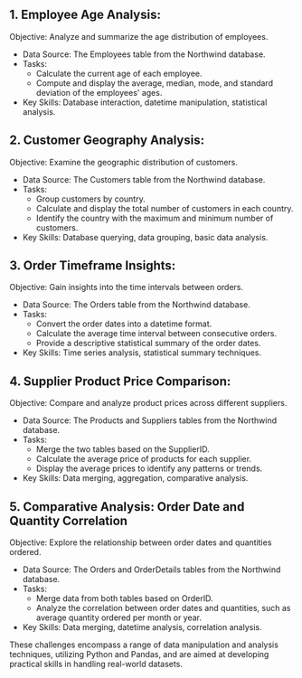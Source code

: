 ## 1. Employee Age Analysis:

Objective: Analyze and summarize the age distribution of employees.

- Data Source: The Employees table from the Northwind database.
- Tasks:
    - Calculate the current age of each employee.
    - Compute and display the average, median, mode, and standard deviation of the employees' ages.
- Key Skills: Database interaction, datetime manipulation, statistical analysis.

## 2. Customer Geography Analysis:

Objective: Examine the geographic distribution of customers.

- Data Source: The Customers table from the Northwind database.
- Tasks:
    - Group customers by country.
    - Calculate and display the total number of customers in each country.
    - Identify the country with the maximum and minimum number of customers.
- Key Skills: Database querying, data grouping, basic data analysis.

## 3. Order Timeframe Insights:

Objective: Gain insights into the time intervals between orders.

- Data Source: The Orders table from the Northwind database.
- Tasks:
    - Convert the order dates into a datetime format.
    - Calculate the average time interval between consecutive orders.
    - Provide a descriptive statistical summary of the order dates.
- Key Skills: Time series analysis, statistical summary techniques.

## 4. Supplier Product Price Comparison:

Objective: Compare and analyze product prices across different suppliers.

- Data Source: The Products and Suppliers tables from the Northwind database.
- Tasks:
    - Merge the two tables based on the SupplierID.
    - Calculate the average price of products for each supplier.
    - Display the average prices to identify any patterns or trends.
- Key Skills: Data merging, aggregation, comparative analysis.

## 5. Comparative Analysis: Order Date and Quantity Correlation

Objective: Explore the relationship between order dates and quantities ordered.

- Data Source: The Orders and OrderDetails tables from the Northwind database.
- Tasks:
    - Merge data from both tables based on OrderID.
    - Analyze the correlation between order dates and quantities, such as average quantity ordered per month or year.
- Key Skills: Data merging, datetime analysis, correlation analysis.

These challenges encompass a range of data manipulation and analysis techniques, utilizing Python and Pandas, and are aimed at developing practical skills in handling real-world datasets.